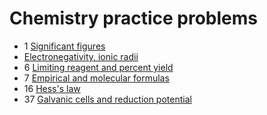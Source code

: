 # Chemistry practice problems

- 1 [Significant figures](significant-figures)
- [Electronegativity, ionic radii](electronegativity-ionic-radii)
- 6 [Limiting reagent and percent yield](limiting-reagent-percent-yield)
- 7 [Empirical and molecular formulas](empirical-and-molecular-formulas)
- 16 [Hess's law](hess-law)
- 37 [Galvanic cells and reduction potential](galvanic-cells-and-reduction-potential)